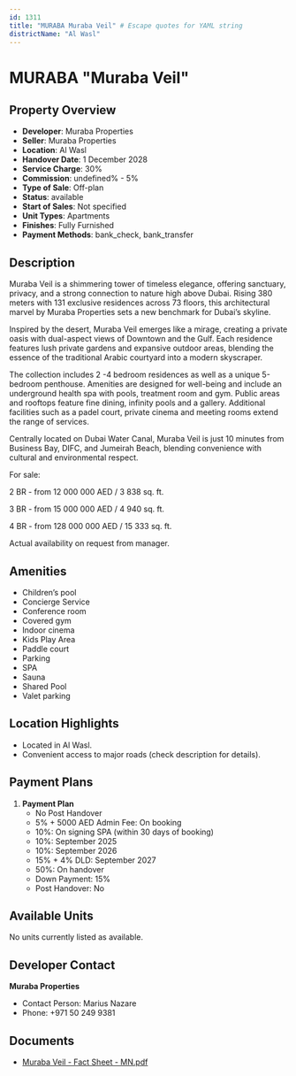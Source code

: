 ```yaml
---
id: 1311
title: "MURABA Muraba Veil" # Escape quotes for YAML string
districtName: "Al Wasl"
---
```


# MURABA "Muraba Veil"

## Property Overview
- **Developer**: Muraba Properties
- **Seller**: Muraba Properties
- **Location**: Al Wasl
- **Handover Date**: 1 December 2028
- **Service Charge**: 30%
- **Commission**: undefined% - 5%
- **Type of Sale**: Off-plan
- **Status**: available
- **Start of Sales**: Not specified
- **Unit Types**: Apartments
- **Finishes**: Fully Furnished
- **Payment Methods**: bank_check, bank_transfer

## Description
Muraba Veil is a shimmering tower of timeless elegance, offering sanctuary, privacy, and a strong connection to nature high above Dubai. Rising 380 meters with 131 exclusive residences across 73 floors, this architectural marvel by Muraba Properties sets a new benchmark for Dubai’s skyline.

Inspired by the desert, Muraba Veil emerges like a mirage, creating a private oasis with dual-aspect views of Downtown and the Gulf. Each residence features lush private gardens and expansive outdoor areas, blending the essence of the traditional Arabic courtyard into a modern skyscraper.

The collection includes 2 -4 bedroom residences as well as a unique 5-bedroom penthouse. Amenities are designed for well-being and include an underground health spa with pools, treatment room and gym. Public areas and rooftops feature fine dining, infinity pools and a gallery. Additional facilities such as a padel court, private cinema and meeting rooms extend the range of services.

Centrally located on Dubai Water Canal, Muraba Veil is just 10 minutes from Business Bay, DIFC, and Jumeirah Beach, blending convenience with cultural and environmental respect.

For sale:

2 BR - from 12 000 000 AED / 3 838 sq. ft.

3 BR - from 15 000 000 AED / 4 940 sq. ft.

4 BR - from 128 000 000 AED / 15 333 sq. ft.

Actual availability on request from manager.

## Amenities
- Children’s pool
- Concierge Service
- Conference room
- Covered gym
- Indoor cinema
- Kids Play Area
- Paddle court
- Parking
- SPA
- Sauna
- Shared Pool
- Valet parking

## Location Highlights
- Located in Al Wasl.
- Convenient access to major roads (check description for details).

## Payment Plans
1. **Payment Plan**
   - No Post Handover
   - 5% + 5000 AED Admin Fee: On booking
   - 10%: On signing SPA (within 30 days of booking)
   - 10%: September 2025
   - 10%: September 2026
   - 15% + 4% DLD: September 2027
   - 50%: On handover
   - Down Payment: 15%
   - Post Handover: No

## Available Units
No units currently listed as available.

## Developer Contact
**Muraba Properties**
- Contact Person: Marius Nazare
- Phone: +971 50 249 9381

## Documents
- [Muraba Veil - Fact Sheet - MN.pdf](https://cdn.geniemap.net/2025/03/10/N39fIfhuW8BZxSkCwvoV9sOR9jxvENc9y1cHt5sm.pdf)
